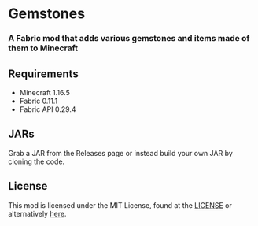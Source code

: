 # Gemstones
### A Fabric mod that adds various gemstones and items made of them to Minecraft

## Requirements
+ Minecraft 1.16.5
+ Fabric 0.11.1
+ Fabric API 0.29.4

## JARs
Grab a JAR from the Releases page or instead build your own JAR by cloning the code.

## License
This mod is licensed under the MIT License, found at the [LICENSE](https://github.com/samantharose/gemstones/tree/master/LICENSE) or alternatively [here](https://opensource.org/licenses/MIT).

